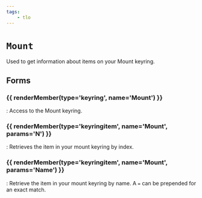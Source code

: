 ```yaml
---
tags:
    - tlo
---
```

# `Mount`

<!--tlo-desc-start-->
Used to get information about items on your Mount keyring.
<!--tlo-desc-end-->
## Forms
<!--tlo-forms-start-->
### {{ renderMember(type='keyring', name='Mount') }}

:   Access to the Mount keyring.

### {{ renderMember(type='keyringitem', name='Mount', params='N') }}

:   Retrieves the item in your mount keyring by index.

### {{ renderMember(type='keyringitem', name='Mount', params='Name') }}

:   Retrieve the item in your mount keyring by name. A `=` can be prepended for an exact match.
<!--tlo-forms-end-->
<!--tlo-linkrefs-start-->
[keyring]: ../data-types/datatype-keyring.md
[keyringitem]: ../data-types/datatype-keyringitem.md
<!--tlo-linkrefs-end-->
